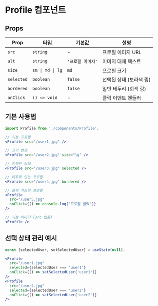 # Profile 컴포넌트

## Props

| Prop       | 타입             | 기본값            | 설명                    |
| ---------- | ---------------- | ----------------- | ----------------------- |
| `src`      | `string`         | -                 | 프로필 이미지 URL       |
| `alt`      | `string`         | `'프로필 이미지'` | 이미지 대체 텍스트      |
| `size`     | `sm \| md \| lg` | `md`              | 프로필 크기             |
| `selected` | `boolean`        | `false`           | 선택된 상태 (보라색 링) |
| `bordered` | `boolean`        | `false`           | 일반 테두리 (회색 링)   |
| `onClick`  | `() => void`     | -                 | 클릭 이벤트 핸들러      |

## 기본 사용법

```jsx
import Profile from './components/Profile';

// 기본 프로필
<Profile src="/user1.jpg" />

// 크기 변경
<Profile src="/user2.jpg" size="lg" />

// 선택된 상태
<Profile src="/user3.jpg" selected />

// 테두리 있는 프로필
<Profile src="/user4.jpg" bordered />

// 클릭 가능한 프로필
<Profile
  src="/user5.jpg"
  onClick={() => console.log('프로필 클릭')}
/>

// 기본 이미지 (src 없음)
<Profile />
```

## 선택 상태 관리 예시

```jsx
const [selectedUser, setSelectedUser] = useState(null);

<Profile
  src="/user1.jpg"
  selected={selectedUser === 'user1'}
  onClick={() => setSelectedUser('user1')}
/>
<Profile
  src="/user2.jpg"
  selected={selectedUser === 'user2'}
  onClick={() => setSelectedUser('user2')}
/>
```
